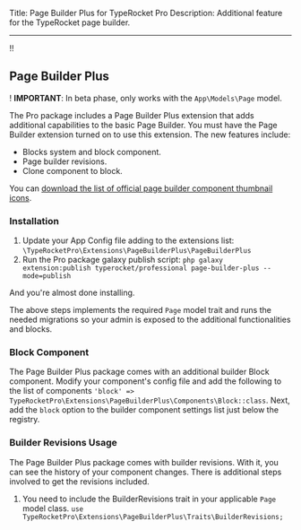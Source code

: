 Title: Page Builder Plus for TypeRocket Pro
Description: Additional feature for the TypeRocket page builder. 

---

!!

## Page Builder Plus

! **IMPORTANT**: In beta phase, only works with the `App\Models\Page` model.

The Pro package includes a Page Builder Plus extension that adds additional capabilities to the basic Page Builder. You must have the Page Builder extension turned on to use this extension. The new features include:

- Blocks system and block component.
- Page builder revisions.
- Clone component to block.

You can [download the list of official page builder component thumbnail icons](https://typerocket.com/Page-Builder-Component-Thumbnails.zip).

### Installation

1. Update your App Config file adding to the extensions list: `\TypeRocketPro\Extensions\PageBuilderPlus\PageBuilderPlus`
2. Run the Pro package galaxy publish script: `php galaxy extension:publish typerocket/professional page-builder-plus --mode=publish`

And you're almost done installing.

The above steps implements the required `Page` model trait and runs the needed migrations so your admin is exposed to the additional functionalities and blocks.

### Block Component

The Page Builder Plus package comes with an additional builder Block component. Modify your component's config file and add the following to the list of components `'block' => TypeRocketPro\Extensions\PageBuilderPlus\Components\Block::class`. Next, add the `block` option to the builder component settings list just below the registry.

### Builder Revisions Usage

The Page Builder Plus package comes with builder revisions. With it, you can see the history of your component changes. There is additional steps involved to get the revisions included.

1. You need to include the BuilderRevisions trait in your applicable `Page` model class. `use TypeRocketPro\Extensions\PageBuilderPlus\Traits\BuilderRevisions;`